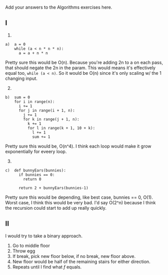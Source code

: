 Add your answers to the Algorithms exercises here.
## I
1.
```
a)  a = 0
    while (a < n * n * n):
      a = a + n * n
```
Pretty sure this would be O(n). Because you're adding 2n to a on each pass, that should negate the 2n in the param. This would means it's effectively equal too, `while (a < n)`. So it would be O(n) since it's only scaling w/ the 1 changing input.

2.
```
b)  sum = 0
    for i in range(n):
      i += 1
      for j in range(i + 1, n):
        j += 1
        for k in range(j + 1, n):
          k += 1
          for l in range(k + 1, 10 + k):
            l += 1
            sum += 1
```
Pretty sure this would be, O(n^4). I think each loop would make it grow exponentially for eveery loop.

3.
```
c)  def bunnyEars(bunnies):
      if bunnies == 0:
        return 0

      return 2 + bunnyEars(bunnies-1)
```
Pretty sure this would be depending, like best case, bunnies == 0, O(1). Worst case, I think this would be very bad. I'd say O(2^n) because I think the recursion could start to add up really quickly.


## II
I would try to take a binary approach.
1. Go to middle floor
2. Throw egg
3. If break, pick new floor below, if no break, new floor above.
4. New floor would be half of the remaining stairs for either direction.
5. Repeats until I find what _f_ equals.